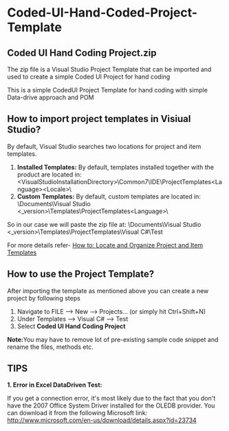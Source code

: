 # Coded-UI-Hand-Coded-Project-Template

## Coded UI Hand Coding Project.zip
The zip file is a Visual Studio Project Template that can be imported and used to create a simple Coded UI Project for hand coding 

This is a simple CodedUI Project Template for hand coding with simple Data-drive approach and POM

## How to import project templates in Visiual Studio?
By default, Visual Studio searches two locations for project and item templates.

1. <b>Installed Templates:</b> By default, templates installed together with the product are located in: \<VisualStudioInstallationDirectory>\Common7\IDE\ProjectTemplates\<Language>\<Locale>\
2. <b>Custom Templates:</b> By default, custom templates are located in: \Documents\Visual Studio <_version>\Templates\ProjectTemplates\<Language>\

<p>So in our case we will paste the zip file at: \Documents\Visual Studio <_version>\Templates\ProjectTemplates\Visual C#\Test</p>

For more details refer- <a href="http://msdn.microsoft.com/en-us/library/y3kkate1.aspx">How to: Locate and Organize Project and Item Templates</a>

## How to use the Project Template?
After importing the template as mentioned above you can create a new project by following steps

1. Navigate to FILE --> New --> Projects... (or simply hit Ctrl+Shift+N)
2. Under Templates --> Visual C# --> Test 
3. Select <b>Coded UI Hand Coding Project</b>

<strong>Note:</strong>You may have to remove lot of pre-existing sample code snippet and rename the files, methods etc.


## TIPS
<strong>1. Error in Excel DataDriven Test:</strong>

If you get a connection error, it's most likely due to the fact that you don't have the 2007 Office System Driver installed for the OLEDB provider. You can download it from the following Microsoft link: http://www.microsoft.com/en-us/download/details.aspx?id=23734

